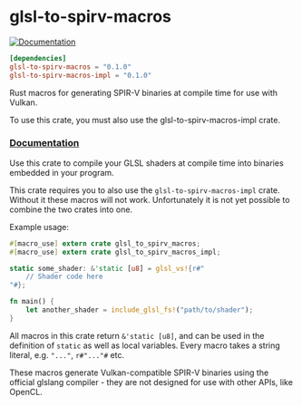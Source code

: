 # glsl-to-spirv-macros

[![Documentation](https://docs.rs/glsl-to-spirv-macros/badge.svg)](https://docs.rs/glsl-to-spirv-macros)

```toml
[dependencies]
glsl-to-spirv-macros = "0.1.0"
glsl-to-spirv-macros-impl = "0.1.0"
```

Rust macros for generating SPIR-V binaries at compile time for use with Vulkan.

To use this crate, you must also use the glsl-to-spirv-macros-impl crate.

### [Documentation](https://docs.rs/glsl-to-spirv-macros)

Use this crate to compile your GLSL shaders at compile time into binaries embedded in your program.

This crate requires you to also use the `glsl-to-spirv-macros-impl` crate. Without it these macros will not work.
Unfortunately it is not yet possible to combine the two crates into one.

Example usage:

```rust
#[macro_use] extern crate glsl_to_spirv_macros;
#[macro_use] extern crate glsl_to_spirv_macros_impl;

static some_shader: &'static [u8] = glsl_vs!{r#"
    // Shader code here
"#};

fn main() {
    let another_shader = include_glsl_fs!("path/to/shader");
}
```

All macros in this crate return `&'static [u8]`, and can be used in the definition of `static` as well as local variables.
Every macro takes a string literal, e.g. `"..."`, `r#"..."#` etc.

These macros generate Vulkan-compatible SPIR-V binaries using the official glslang compiler - they
are not designed for use with other APIs, like OpenCL.